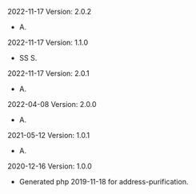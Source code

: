 2022-11-17 Version: 2.0.2
- A.

2022-11-17 Version: 1.1.0
- SS S.

2022-11-17 Version: 2.0.1
- A.

2022-04-08 Version: 2.0.0
- A.

2021-05-12 Version: 1.0.1
- A.

2020-12-16 Version: 1.0.0
- Generated php 2019-11-18 for address-purification.

